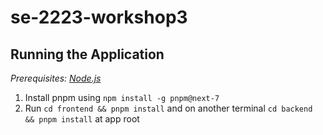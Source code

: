 # se-2223-workshop3

## Running the Application

_Prerequisites: [Node.js](https://nodejs.org/en/)_

1. Install pnpm using `npm install -g pnpm@next-7`
2. Run `cd frontend && pnpm install` and on another terminal `cd backend && pnpm install` at app root
